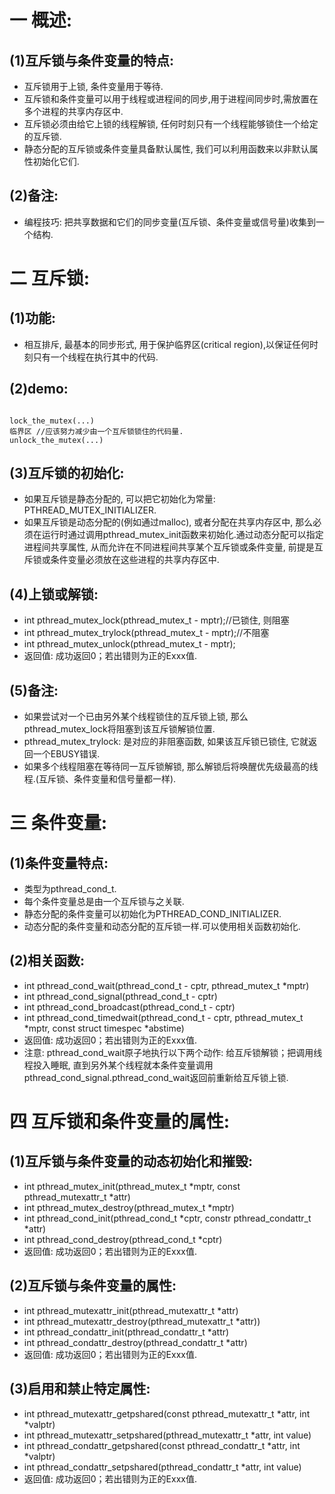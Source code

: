 # 一 概述:
## (1)互斥锁与条件变量的特点:
- 互斥锁用于上锁, 条件变量用于等待.
- 互斥锁和条件变量可以用于线程或进程间的同步,用于进程间同步时,需放置在多个进程的共享内存区中.
- 互斥锁必须由给它上锁的线程解锁, 任何时刻只有一个线程能够锁住一个给定的互斥锁.
- 静态分配的互斥锁或条件变量具备默认属性, 我们可以利用函数来以非默认属性初始化它们.

## (2)备注:
- 编程技巧: 把共享数据和它们的同步变量(互斥锁、条件变量或信号量)收集到一个结构.

# 二 互斥锁:
## (1)功能:
- 相互排斥, 最基本的同步形式, 用于保护临界区(critical region),以保证任何时刻只有一个线程在执行其中的代码.

## (2)demo:
<pre><code>
lock_the_mutex(...)
临界区 //应该努力减少由一个互斥锁锁住的代码量.
unlock_the_mutex(...)
</code></pre>

## (3)互斥锁的初始化:
- 如果互斥锁是静态分配的, 可以把它初始化为常量: PTHREAD_MUTEX_INITIALIZER.
- 如果互斥锁是动态分配的(例如通过malloc), 或者分配在共享内存区中, 那么必须在运行时通过调用pthread_mutex_init函数来初始化.通过动态分配可以指定进程间共享属性, 从而允许在不同进程间共享某个互斥锁或条件变量, 前提是互斥锁或条件变量必须放在这些进程的共享内存区中.

## (4)上锁或解锁:
- int pthread_mutex_lock(pthread_mutex_t - mptr);//已锁住, 则阻塞
- int pthread_mutex_trylock(pthread_mutex_t - mptr);//不阻塞
- int pthread_mutex_unlock(pthread_mutex_t - mptr);
- 返回值: 成功返回0；若出错则为正的Exxx值.

## (5)备注:
- 如果尝试对一个已由另外某个线程锁住的互斥锁上锁, 那么pthread_mutex_lock将阻塞到该互斥锁解锁位置.
- pthread_mutex_trylock: 是对应的非阻塞函数, 如果该互斥锁已锁住, 它就返回一个EBUSY错误.
- 如果多个线程阻塞在等待同一互斥锁解锁, 那么解锁后将唤醒优先级最高的线程.(互斥锁、条件变量和信号量都一样).

# 三 条件变量:
## (1)条件变量特点:
- 类型为pthread_cond_t.
- 每个条件变量总是由一个互斥锁与之关联.
- 静态分配的条件变量可以初始化为PTHREAD_COND_INITIALIZER.
- 动态分配的条件变量和动态分配的互斥锁一样.可以使用相关函数初始化.

## (2)相关函数:
- int pthread_cond_wait(pthread_cond_t - cptr, pthread_mutex_t *mptr)
- int pthread_cond_signal(pthread_cond_t - cptr)
- int pthread_cond_broadcast(pthread_cond_t - cptr)
- int pthread_cond_timedwait(pthread_cond_t - cptr, pthread_mutex_t *mptr, const struct timespec *abstime)
- 返回值: 成功返回0；若出错则为正的Exxx值.
- 注意: pthread_cond_wait原子地执行以下两个动作: 给互斥锁解锁；把调用线程投入睡眠, 直到另外某个线程就本条件变量调用pthread_cond_signal.pthread_cond_wait返回前重新给互斥锁上锁.

# 四 互斥锁和条件变量的属性:
## (1)互斥锁与条件变量的动态初始化和摧毁:
- int pthread_mutex_init(pthread_mutex_t *mptr, const pthread_mutexattr_t *attr)
- int pthread_mutex_destroy(pthread_mutex_t *mptr)
- int pthread_cond_init(pthread_cond_t *cptr, constr pthread_condattr_t *attr)
- int pthread_cond_destroy(pthread_cond_t *cptr)
- 返回值: 成功返回0；若出错则为正的Exxx值.

## (2)互斥锁与条件变量的属性:
- int pthread_mutexattr_init(pthread_mutexattr_t *attr)
- int pthread_mutexattr_destroy(pthread_mutexattr_t *attr))
- int pthread_condattr_init(pthread_condattr_t *attr)
- int pthread_condattr_destroy(pthread_condattr_t *attr)
- 返回值: 成功返回0；若出错则为正的Exxx值.

## (3)启用和禁止特定属性:
- int pthread_mutexattr_getpshared(const pthread_mutexattr_t *attr, int *valptr)
- int pthread_mutexattr_setpshared(pthread_mutexattr_t *attr, int value)
- int pthread_condattr_getpshared(const pthread_condattr_t *attr, int *valptr)
- int pthread_condattr_setpshared(pthread_condattr_t *attr, int  value)
- 返回值: 成功返回0；若出错则为正的Exxx值.